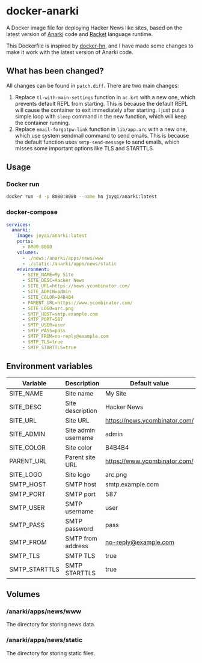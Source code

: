 # docker-anarki

A Docker image file for deploying Hacker News like sites, based on the latest version of [Anarki](https://github.com/arclanguage/anarki) code and [Racket](https://racket-lang.org/) language runtime.

This Dockerfile is inspired by [docker-hn](https://github.com/fauria/docker-hn), and I have made some changes to make it work with the latest version of Anarki code.

## What has been changed?

All changes can be found in `patch.diff`. There are two main changes:

1. Replace `tl-with-main-settings` function in `ac.krt` with a new one, which prevents default REPL from starting. This is because the default REPL will cause the container to exit immediately after starting. I just put a simple loop with `sleep` command in the new function, which will keep the container running.
2. Replace `email-forgotpw-link` function in `lib/app.arc` with a new one, which use system sendmail command to send emails. This is because the default function uses `smtp-send-message` to send emails, which misses some important options like TLS and STARTTLS.

## Usage

### Docker run

```bash
docker run -d -p 8080:8080 --name hn joyqi/anarki:latest
```

### docker-compose

```yaml
services:
  anarki:
    image: joyqi/anarki:latest
    ports:
      - 8080:8080
    volumes:
      - ./news:/anarki/apps/news/www
      - ./static:/anarki/apps/news/static
    environment:
      - SITE_NAME=My Site
      - SITE_DESC=Hacker News
      - SITE_URL=https://news.ycombinator.com/
      - SITE_ADMIN=admin
      - SITE_COLOR=B4B4B4
      - PARENT_URL=https://www.ycombinator.com/
      - SITE_LOGO=arc.png
      - SMTP_HOST=smtp.example.com
      - SMTP_PORT=587
      - SMTP_USER=user
      - SMTP_PASS=pass
      - SMTP_FROM=no-reply@example.com
      - SMTP_TLS=true
      - SMTP_STARTTLS=true
```

## Environment variables

| Variable | Description | Default value |
| -------- | ----------- | ------------- |
| SITE_NAME | Site name | My Site |
| SITE_DESC | Site description | Hacker News |
| SITE_URL | Site URL | https://news.ycombinator.com/ |
| SITE_ADMIN | Site admin username | admin |
| SITE_COLOR | Site color | B4B4B4 |
| PARENT_URL | Parent site URL | https://www.ycombinator.com/ |
| SITE_LOGO | Site logo | arc.png |
| SMTP_HOST | SMTP host | smtp.example.com |
| SMTP_PORT | SMTP port | 587 |
| SMTP_USER | SMTP username | user |
| SMTP_PASS | SMTP password | pass |
| SMTP_FROM | SMTP from address | no-reply@example.com |
| SMTP_TLS | SMTP TLS | true |
| SMTP_STARTTLS | SMTP STARTTLS | true |

## Volumes

### /anarki/apps/news/www

The directory for storing news data.

### /anarki/apps/news/static

The directory for storing static files.